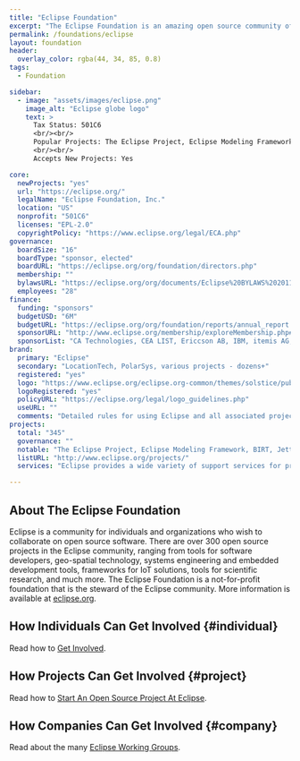 ```yaml
---
title: "Eclipse Foundation"
excerpt: "The Eclipse Foundation is an amazing open source community of Tools, Projects and Collaborative Working Groups."
permalink: /foundations/eclipse
layout: foundation
header:
  overlay_color: rgba(44, 34, 85, 0.8)
tags:
  - Foundation

sidebar:
  - image: "assets/images/eclipse.png"
    image_alt: "Eclipse globe logo"
    text: >
      Tax Status: 501C6  
      <br/><br/>
      Popular Projects: The Eclipse Project, Eclipse Modeling Framework, BIRT, Jetty  
      <br/><br/>
      Accepts New Projects: Yes  

core:
  newProjects: "yes"
  url: "https://eclipse.org/"
  legalName: "Eclipse Foundation, Inc."
  location: "US"
  nonprofit: "501C6"
  licenses: "EPL-2.0"
  copyrightPolicy: "https://www.eclipse.org/legal/ECA.php"
governance:
  boardSize: "16"
  boardType: "sponsor, elected"
  boardURL: "https://eclipse.org/org/foundation/directors.php"
  membership: ""
  bylawsURL: "https://eclipse.org/org/documents/Eclipse%20BYLAWS%202011_08_15%20Final.pdf"
  employees: "28"
finance:
  funding: "sponsors"
  budgetUSD: "6M"
  budgetURL: "https://eclipse.org/org/foundation/reports/annual_report.php"
  sponsorURL: "http://www.eclipse.org/membership/exploreMembership.php#tab-strategic"
  sponsorList: "CA Technologies, CEA LIST, Ericcson AB, IBM, itemis AG, OBEO, Oracle, Redhat, Bosch, SAP"
brand:
  primary: "Eclipse"
  secondary: "LocationTech, PolarSys, various projects - dozens+"
  registered: "yes"
  logo: "https://www.eclipse.org/eclipse.org-common/themes/solstice/public/images/logo/eclipse-426x100.png"
  logoRegistered: "yes"
  policyURL: "https://eclipse.org/legal/logo_guidelines.php"
  useURL: ""
  comments: "Detailed rules for using Eclipse and all associated project trademarks."
projects:
  total: "345"
  governance: ""
  notable: "The Eclipse Project, Eclipse Modeling Framework, BIRT, Jetty"
  listURL: "http://www.eclipse.org/projects/"
  services: "Eclipse provides a wide variety of support services for projects."

---
```


## About The Eclipse Foundation

Eclipse is a community for individuals and organizations who wish to collaborate on open source software. There are over 300 open source projects in the Eclipse community, ranging from tools for software developers, geo-spatial technology, systems engineering and embedded development tools, frameworks for IoT solutions, tools for scientific research, and much more. The Eclipse Foundation is a not-for-profit foundation that is the steward of the Eclipse community. More information is available at [eclipse.org](https://eclipse.org/).

## How Individuals Can Get Involved {#individual}

Read how to [Get Involved](https://eclipse.org/contribute/).

## How Projects Can Get Involved {#project}

Read how to [Start An Open Source Project At Eclipse](https://eclipse.org/projects/handbook/#starting).

## How Companies Can Get Involved {#company}

Read about the many [Eclipse Working Groups](https://eclipse.org/org/workinggroups/).
